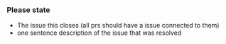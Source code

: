 ### Please state
- The issue this closes (all prs should have a issue connected to them)
- one sentence description of the issue that was resolved